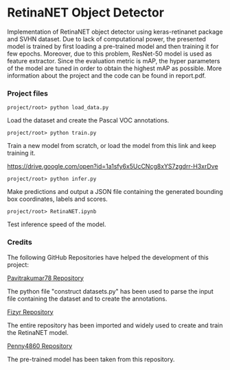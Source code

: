 # RetinaNET Object Detector

Implementation of RetinaNET object detector using keras-retinanet package and SVHN dataset. Due to lack of computational power, the presented model is trained by first loading a pre-trained model and then training it for few epochs. Moreover, due to this problem,
ResNet-50 model is used as feature extractor. Since the evaluation metric is mAP, the hyper parameters of the model are tuned in order to obtain the highest mAP as possible. More information about the project and the code can be found in report.pdf.

### Project files

```project/root> python load_data.py```

Load the dataset and create the Pascal VOC annotations.

```project/root> python train.py```

Train a new model from scratch, or load the model from this link and keep training it.

https://drive.google.com/open?id=1a1sfy6x5UcCNcg8xYS7zgdrr-H3xrDve

```project/root> python infer.py```

Make predictions and output a JSON file containing the generated bounding box coordinates, labels and scores.

```project/root> RetinaNET.ipynb```

Test inference speed of the model.

### Credits

The following GitHub Repositories have helped the development of this project:

[Pavitrakumar78 Repository](https://github.com/pavitrakumar78/Street-View-House-Numbers-SVHN-Detection-and-Classification-using-CNN)

The python file "construct datasets.py" has been used to parse the input file containing the dataset and to create the annotations.

[Fizyr Repository](https://github.com/fizyr/keras-retinanet)

The entire repository has been imported and widely used to create and train the RetinaNET model.

[Penny4860 Repository](https://github.com/penny4860/retinanet-digit-detector)

The pre-trained model has been taken from this repository.
